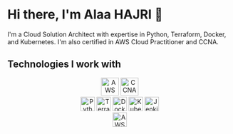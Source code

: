 # Hi there, I'm Alaa HAJRI 👋

I'm a Cloud Solution Architect with expertise in Python, Terraform, Docker, and Kubernetes. I'm also certified in AWS Cloud Practitioner and CCNA.

## Technologies I work with
<center>
<div>
  <img src="https://img.shields.io/badge/AWS%20CCP%20%20Certified%20Cloud%20Practitioner-092E20?style=for-the-badge&logo=Amazon%20AWS&logoColor=white" alt="AWS Certified Cloud Practitioner" height="40" />
  <img src="https://img.shields.io/badge/Cisco%20CCNA%20Certified-002A5C?style=for-the-badge&logo=Cisco&logoColor=white" alt="CCNA" height="40" />
</div>
<div>
  <img src="https://img.shields.io/badge/Python-3776AB?style=for-the-badge&logo=python&logoColor=white" alt="Python" height="32" />
  <img src="https://img.shields.io/badge/Terraform-623CE4?style=for-the-badge&logo=Terraform&logoColor=white" alt="Terraform" height="32" />
  <img src="https://img.shields.io/badge/Docker-2496ED?style=for-the-badge&logo=Docker&logoColor=white" alt="Docker" height="32" />
  <img src="https://img.shields.io/badge/Kubernetes-326CE5?style=for-the-badge&logo=Kubernetes&logoColor=white" alt="Kubernetes" height="32" />
  <img src="https://img.shields.io/badge/Jenkins-D24939?style=for-the-badge&logo=Jenkins&logoColor=white" alt="Jenkins" height="32" />
</div>
<div>
   <img src="https://img.shields.io/badge/AWS%20Academy%20Gradute-FF9900?style=for-the-badge&logo=Amazon%20AWS&logoColor=white" alt="AWS Academy Certified" height="32"/>
</div>
</center>


<!--
**AlaaHajri/AlaaHajri** is a ✨ _special_ ✨ repository because its `README.md` (this file) appears on your GitHub profile.

Here are some ideas to get you started:

- 🔭 I’m currently working on ...
- 🌱 I’m currently learning ...
- 👯 I’m looking to collaborate on ...
- 🤔 I’m looking for help with ...
- 💬 Ask me about ...
- 📫 How to reach me: ...
- 😄 Pronouns: ...
- ⚡ Fun fact: ...
-->
